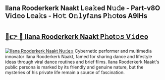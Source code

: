 ## Ilana Rooderkerk Naakt L𝚎a𝚔ed N𝚞𝚍e - Part-v8O Vi𝚍𝚎o L𝚎a𝚔s - H𝚘𝚝 O𝚗𝚕yf𝚊ns P𝚑𝚘tos A9lHs

# <h2><a href="http://kfeskx7.oniu.top/?m=Ilana+Rooderkerk+Naakt">🔗👉 🔴 Ilana Rooderkerk Naakt P𝚑ot𝚘𝚜 V𝚒d𝚎o</a></h2>

[![Ilana Rooderkerk Naakt Nu𝚍e𝚜](https://i.imgur.com/0qMVB7G.gif)](http://kfeskx7.oniu.top/?m=Ilana+Rooderkerk+Naakt)
Cybernetic performer and multimedia innovator Ilana Rooderkerk Naakt, famed for sharing dance and lifestyle ideas through viral dance routines and brief films. Ilana Rooderkerk Naakt's public persona is marked by its friendly and genuine nature, but the mysteries of his private life remain a source of fascination.  
